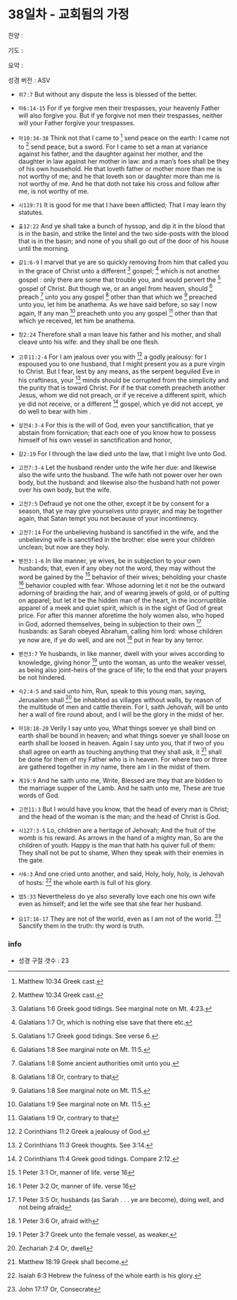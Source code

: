 # 38일차 - 교회됨의 가정

찬양 : 

기도 : 

요약 : 

성경 버전 : ASV

- `히7:7` But without any dispute the less is blessed of the better.

- `마6:14-15` For if ye forgive men their trespasses, your heavenly Father will also forgive you. But if ye forgive not men their trespasses, neither will your Father forgive your trespasses.

- `마10:34-38` Think not that I came to [^Matt10:34a] send peace on the earth: I came not to [^Matt10:34b] send peace, but a sword. For I came to set a man at variance against his father, and the daughter against her mother, and the daughter in law against her mother in law: and a man’s foes shall be they of his own household. He that loveth father or mother more than me is not worthy of me; and he that loveth son or daughter more than me is not worthy of me. And he that doth not take his cross and follow after me, is not worthy of me.
[^Matt10:34a]: Matthew 10:34 Greek cast. 
[^Matt10:34b]: Matthew 10:34 Greek cast. 


- `시119:71` It is good for me that I have been afflicted; That I may learn thy statutes.

- `출12:22` And ye shall take a bunch of hyssop, and dip it in the blood that is in the basin, and strike the lintel and the two side-posts with the blood that is in the basin; and none of you shall go out of the door of his house until the morning.

- `갈1:6-9` I marvel that ye are so quickly removing from him that called you in the grace of Christ unto a different [^Gal1:6a] gospel; [^Gal1:7a] which is not another gospel : only there are some that trouble you, and would pervert the [^Gal1:7b] gospel of Christ. But though we, or an angel from heaven, should [^Gal1:8a] preach [^Gal1:8b] unto you any gospel [^Gal1:8c] other than that which we [^Gal1:8d] preached unto you, let him be anathema. As we have said before, so say I now again, If any man [^Gal1:9a] preacheth unto you any gospel [^Gal1:9b] other than that which ye received, let him be anathema.
[^Gal1:6a]: Galatians 1:6 Greek good tidings. See marginal note on Mt. 4:23. 
[^Gal1:7a]: Galatians 1:7 Or, which is nothing else save that there etc. 
[^Gal1:7b]: Galatians 1:7 Greek good tidings. See verse 6. 
[^Gal1:8a]: Galatians 1:8 See marginal note on Mt. 11:5. 
[^Gal1:8b]: Galatians 1:8 Some ancient authorities omit unto you. 
[^Gal1:8c]: Galatians 1:8 Or, contrary to that 
[^Gal1:8d]: Galatians 1:8 See marginal note on Mt. 11:5. 
[^Gal1:9a]: Galatians 1:9 See marginal note on Mt. 11:5. 
[^Gal1:9b]: Galatians 1:9 Or, contrary to that 


- `창2:24` Therefore shall a man leave his father and his mother, and shall cleave unto his wife: and they shall be one flesh.

- `고후11:2-4` For I am jealous over you with [^2Cor11:2a] a godly jealousy: for I espoused you to one husband, that I might present you as a pure virgin to Christ. But I fear, lest by any means, as the serpent beguiled Eve in his craftiness, your [^2Cor11:3a] minds should be corrupted from the simplicity and the purity that is toward Christ. For if he that cometh preacheth another Jesus, whom we did not preach, or if ye receive a different spirit, which ye did not receive, or a different [^2Cor11:4a] gospel, which ye did not accept, ye do well to bear with him .
[^2Cor11:2a]: 2 Corinthians 11:2 Greek a jealousy of God. 
[^2Cor11:3a]: 2 Corinthians 11:3 Greek thoughts. See 3:14. 
[^2Cor11:4a]: 2 Corinthians 11:4 Greek good tidings. Compare 2:12. 


- `살전4:3-4` For this is the will of God, even your sanctification, that ye abstain from fornication; that each one of you know how to possess himself of his own vessel in sanctification and honor,

- `갈2:19` For I through the law died unto the law, that I might live unto God.

- `고전7:3-4` Let the husband render unto the wife her due: and likewise also the wife unto the husband. The wife hath not power over her own body, but the husband: and likewise also the husband hath not power over his own body, but the wife.

- `고전7:5` Defraud ye not one the other, except it be by consent for a season, that ye may give yourselves unto prayer, and may be together again, that Satan tempt you not because of your incontinency.

- `고전7:14` For the unbelieving husband is sanctified in the wife, and the unbelieving wife is sanctified in the brother: else were your children unclean; but now are they holy.

- `벧전3:1-6` In like manner, ye wives, be in subjection to your own husbands; that, even if any obey not the word, they may without the word be gained by the [^1Pet3:1a] behavior of their wives; beholding your chaste [^1Pet3:2a] behavior coupled with fear. Whose adorning let it not be the outward adorning of braiding the hair, and of wearing jewels of gold, or of putting on apparel; but let it be the hidden man of the heart, in the incorruptible apparel of a meek and quiet spirit, which is in the sight of God of great price. For after this manner aforetime the holy women also, who hoped in God, adorned themselves, being in subjection to their own [^1Pet3:5a] husbands: as Sarah obeyed Abraham, calling him lord: whose children ye now are, if ye do well, and are not [^1Pet3:6a] put in fear by any terror.
[^1Pet3:1a]: 1 Peter 3:1 Or, manner of life. verse 16 
[^1Pet3:2a]: 1 Peter 3:2 Or, manner of life. verse 16 
[^1Pet3:5a]: 1 Peter 3:5 Or, husbands (as Sarah . . . ye are become), doing well, and not being afraid 
[^1Pet3:6a]: 1 Peter 3:6 Or, afraid with 


- `벧전3:7` Ye husbands, in like manner, dwell with your wives according to knowledge, giving honor [^1Pet3:7a] unto the woman, as unto the weaker vessel, as being also joint-heirs of the grace of life; to the end that your prayers be not hindered.
[^1Pet3:7a]: 1 Peter 3:7 Greek unto the female vessel, as weaker. 


- `슥2:4-5` and said unto him, Run, speak to this young man, saying, Jerusalem shall [^Zech2:4a] be inhabited as villages without walls, by reason of the multitude of men and cattle therein. For I, saith Jehovah, will be unto her a wall of fire round about, and I will be the glory in the midst of her.
[^Zech2:4a]: Zechariah 2:4 Or, dwell 


- `마18:18-20` Verily I say unto you, What things soever ye shall bind on earth shall be bound in heaven; and what things soever ye shall loose on earth shall be loosed in heaven. Again I say unto you, that if two of you shall agree on earth as touching anything that they shall ask, it [^Matt18:19a] shall be done for them of my Father who is in heaven. For where two or three are gathered together in my name, there am I in the midst of them.
[^Matt18:19a]: Matthew 18:19 Greek shall become. 


- `계19:9` And he saith unto me, Write, Blessed are they that are bidden to the marriage supper of the Lamb. And he saith unto me, These are true words of God.

- `고전11:3` But I would have you know, that the head of every man is Christ; and the head of the woman is the man; and the head of Christ is God.

- `시127:3-5` Lo, children are a heritage of Jehovah; And the fruit of the womb is his reward. As arrows in the hand of a mighty man, So are the children of youth. Happy is the man that hath his quiver full of them: They shall not be put to shame, When they speak with their enemies in the gate.

- `사6:3` And one cried unto another, and said, Holy, holy, holy, is Jehovah of hosts: [^Isa6:3a] the whole earth is full of his glory.
[^Isa6:3a]: Isaiah 6:3 Hebrew the fulness of the whole earth is his glory. 


- `엡5:33` Nevertheless do ye also severally love each one his own wife even as himself; and let the wife see that she fear her husband.

- `요17:16-17` They are not of the world, even as I am not of the world. [^John17:17a] Sanctify them in the truth: thy word is truth.
[^John17:17a]: John 17:17 Or, Consecrate 


### info

- 성경 구절 갯수 : 23
